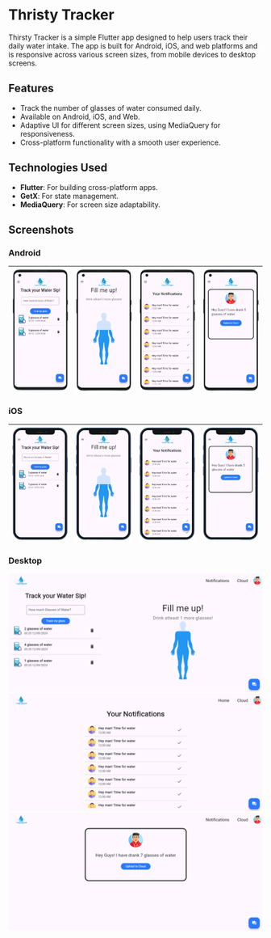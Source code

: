 
# Thristy Tracker

Thirsty Tracker is a simple Flutter app designed to help users track their daily water intake. The app is built for Android, iOS, and web platforms and is responsive across various screen sizes, from mobile devices to desktop screens.

## Features

- Track the number of glasses of water consumed daily.
- Available on Android, iOS, and Web.
- Adaptive UI for different screen sizes, using MediaQuery for responsiveness.
- Cross-platform functionality with a smooth user experience.

## Technologies Used

- **Flutter**: For building cross-platform apps.
- **GetX**: For state management.
- **MediaQuery**: For screen size adaptability.
  
## Screenshots

### Android
| <img src="SS/s1.png" width="200"> | <img src="SS/s2.png" width="200"> | <img src="SS/s3.png" width="200"> | <img src="SS/s4.png" width="200"> |
|-----------------------------------|-----------------------------------|-----------------------------------|-----------------------------------|

### iOS
| <img src="SS/s5.png" width="200"> | <img src="SS/s6.png" width="200"> | <img src="SS/s7.png" width="200"> | <img src="SS/s8.png" width="200"> |
|----------------------------------|-----------------------------------|-----------------------------------|-----------------------------------|

### Desktop
![Desktop Screenshot 1](SS/s9.png)
![Desktop Screenshot 2](SS/s10.png)
![Desktop Screenshot 3](SS/s11.png)

